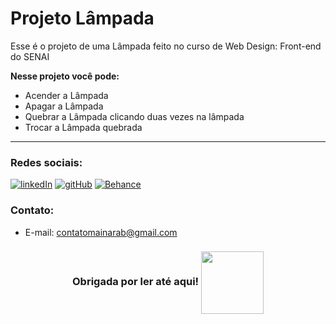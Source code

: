 # Projeto Lâmpada
 Esse é o projeto de uma Lâmpada feito no curso de Web Design: Front-end do SENAI

 **Nesse projeto você pode:**
 
 - Acender a Lâmpada
 - Apagar a Lâmpada
 - Quebrar a Lâmpada clicando duas vezes na lâmpada
 - Trocar a Lâmpada quebrada
***
### Redes sociais:
 <div>
   <a href="https://www.linkedin.com/in/mainara-barbosa/"><img  alt="linkedIn" src="https://img.shields.io/badge/LinkedIn-0077B5?style=for-the-badge&logo=linkedin&logoColor=white" target="_blank"></a>
   <a href="https://github.com/mainarab"> <img  alt="gitHub" src="https://img.shields.io/badge/GitHub-100000?style=for-the-badge&logo=github&logoColor=white" target="_blank"></a>
   <a href="https://www.behance.net/mainarabarbosaa"> <img  alt="Behance" src="https://img.shields.io/badge/-Behance-blue?style=for-the-badge&logo=behance&logoColor=white" target="_blank"></a>
 </div>

 ### Contato: 
 * E-mail: contatomainarab@gmail.com
 
 <h3 align="center"> Obrigada por ler até aqui!
 <img align="center" height="100" src="https://github.com/user-attachments/assets/66521052-289b-4538-9570-3ffbb6d763f1">
